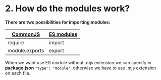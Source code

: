 # 2. How do the modules work?

**There are two possibilities for importing modules:**

| [**CommonJS**](./CommonJS/app.js) | [**ES modules**](./ES-modules/app.js) |
| ----------- | ----------- |
| require | import |
| module.exports | export | 

When we want use ES module without .mjs extension we can specify in **package.json** ```"type": "module"```,
otherwise we have to use .mjs extension on each file.
